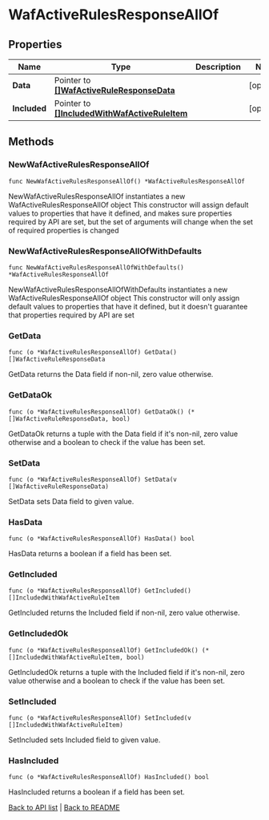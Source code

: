 # WafActiveRulesResponseAllOf

## Properties

Name | Type | Description | Notes
------------ | ------------- | ------------- | -------------
**Data** | Pointer to [**[]WafActiveRuleResponseData**](WafActiveRuleResponseData.md) |  | [optional] 
**Included** | Pointer to [**[]IncludedWithWafActiveRuleItem**](IncludedWithWafActiveRuleItem.md) |  | [optional] 

## Methods

### NewWafActiveRulesResponseAllOf

`func NewWafActiveRulesResponseAllOf() *WafActiveRulesResponseAllOf`

NewWafActiveRulesResponseAllOf instantiates a new WafActiveRulesResponseAllOf object
This constructor will assign default values to properties that have it defined,
and makes sure properties required by API are set, but the set of arguments
will change when the set of required properties is changed

### NewWafActiveRulesResponseAllOfWithDefaults

`func NewWafActiveRulesResponseAllOfWithDefaults() *WafActiveRulesResponseAllOf`

NewWafActiveRulesResponseAllOfWithDefaults instantiates a new WafActiveRulesResponseAllOf object
This constructor will only assign default values to properties that have it defined,
but it doesn't guarantee that properties required by API are set

### GetData

`func (o *WafActiveRulesResponseAllOf) GetData() []WafActiveRuleResponseData`

GetData returns the Data field if non-nil, zero value otherwise.

### GetDataOk

`func (o *WafActiveRulesResponseAllOf) GetDataOk() (*[]WafActiveRuleResponseData, bool)`

GetDataOk returns a tuple with the Data field if it's non-nil, zero value otherwise
and a boolean to check if the value has been set.

### SetData

`func (o *WafActiveRulesResponseAllOf) SetData(v []WafActiveRuleResponseData)`

SetData sets Data field to given value.

### HasData

`func (o *WafActiveRulesResponseAllOf) HasData() bool`

HasData returns a boolean if a field has been set.

### GetIncluded

`func (o *WafActiveRulesResponseAllOf) GetIncluded() []IncludedWithWafActiveRuleItem`

GetIncluded returns the Included field if non-nil, zero value otherwise.

### GetIncludedOk

`func (o *WafActiveRulesResponseAllOf) GetIncludedOk() (*[]IncludedWithWafActiveRuleItem, bool)`

GetIncludedOk returns a tuple with the Included field if it's non-nil, zero value otherwise
and a boolean to check if the value has been set.

### SetIncluded

`func (o *WafActiveRulesResponseAllOf) SetIncluded(v []IncludedWithWafActiveRuleItem)`

SetIncluded sets Included field to given value.

### HasIncluded

`func (o *WafActiveRulesResponseAllOf) HasIncluded() bool`

HasIncluded returns a boolean if a field has been set.


[Back to API list](../README.md#documentation-for-api-endpoints) | [Back to README](../README.md)

